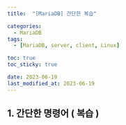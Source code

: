 ```yaml
---
title:  "[MariaDB] 간단한 복습" 

categories:
  - MariaDB
tags:
  - [MariaDB, server, client, Linux]

toc: true
toc_sticky: true

date: 2023-06-19
last_modified_at: 2023-06-19
---
```


## 1. 간단한 명령어 ( 복습 )